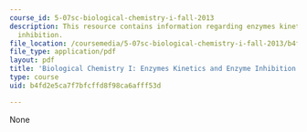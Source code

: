 ```yaml
---
course_id: 5-07sc-biological-chemistry-i-fall-2013
description: This resource contains information regarding enzymes kinetics and enzyme
  inhibition.
file_location: /coursemedia/5-07sc-biological-chemistry-i-fall-2013/b4fd2e5ca7f7bfcffd8f98ca6afff53d_MIT5_07SCF13_Lec7_8.pdf
file_type: application/pdf
layout: pdf
title: 'Biological Chemistry I: Enzymes Kinetics and Enzyme Inhibition'
type: course
uid: b4fd2e5ca7f7bfcffd8f98ca6afff53d

---
```

None
